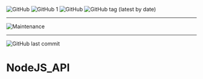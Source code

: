 <img alt="GitHub" src="https://img.shields.io/github/license/MikeOrceis/NodeJS_API?style=flat-square"> <img alt="GitHub 1" src="https://img.shields.io/github/repo-size/MikeOrceis/NodeJS_API?style=flat-square">
<img alt="GitHub " src="https://img.shields.io/github/issues/MikeOrceis/NodeJs_API?style=flat-square">
<img alt="GitHub tag (latest by date)" src="https://img.shields.io/github/v/tag/MikeOrceis/NodeJS_API?style=flat-square">
<hr>
<img alt="Maintenance" src="https://img.shields.io/maintenance/yes/2021">
<hr><img alt="GitHub last commit" src="https://img.shields.io/github/last-commit/MikeOrceis/NodeJS_API?style=flat-square">

# NodeJS_API

